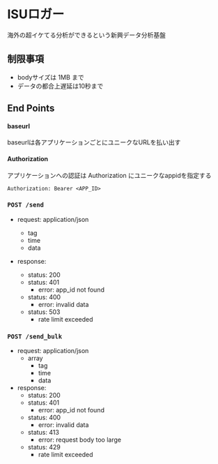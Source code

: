 # ISUロガー

海外の超イケてる分析ができるという新興データ分析基盤

## 制限事項

- bodyサイズは 1MB まで
- データの都合上遅延は10秒まで

## End Points

#### baseurl

baseurlは各アプリケーションごとにユニークなURLを払い出す

#### Authorization

アプリケーションへの認証は Authorization にユニークなappidを指定する
```
Authorization: Bearer <APP_ID>
```

### `POST /send`

- request: application/json
    - tag
    - time
    - data

- response:
    - status: 200
    - status: 401
        - error: app_id not found
    - status: 400
        - error: invalid data
    - status: 503
        - rate limit exceeded

### `POST /send_bulk`

- request: application/json
    - array
        - tag
        - time
        - data
- response:
    - status: 200
    - status: 401
        - error: app_id not found
    - status: 400
        - error: invalid data
    - status: 413
        - error: request body too large
    - status: 429
        - rate limit exceeded
